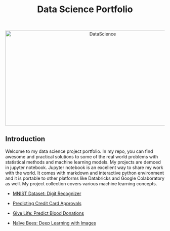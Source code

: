 <h1 align="center"> Data Science Portfolio </h1> <br>
<p align="center">
    <img alt="DataScience" title="DataScience" src="https://www.kdnuggets.com/wp-content/uploads/data-science-parts.jpg" width="600" height="300">
  </a>
</p>

## Introduction

Welcome to my data science project portfolio. In my repo, you can find awesome and practical solutions to some of the real world problems with statistical methods and machine learning models. My projects are demoed in jupyter notebook. Jupyter notebook is an excellent way to share my work with the world. It comes with markdown and interactive python environment and it is portable to other platforms like Databricks and Google Colaboratory as well. My project collection covers various machine learning concepts.

- [MNIST Dataset: Digit Recognizer](https://github.com/Hilel93/DataSciencePortfolio/blob/master/MNIST.ipynb)

- [Predicting Credit Card Approvals](https://github.com/Hilel93/DataSciencePortfolio/blob/master/CreditCardApproval.ipynb)

- [Give Life: Predict Blood Donations](https://github.com/Hilel93/DataSciencePortfolio/blob/master/Give%20Life_%20Predict%20Blood%20Donations.ipynb)

- [Naïve Bees: Deep Learning with Images](https://github.com/Hilel93/DataSciencePortfolio/blob/master/Na%C3%AFve%20Bees_%20Deep%20Learning%20with%20Images.ipynb)
